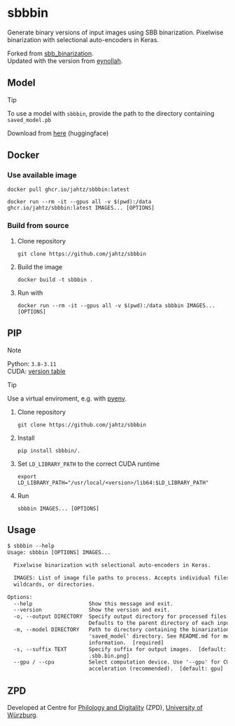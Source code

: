 # sbbbin

Generate binary versions of input images using SBB binarization. Pixelwise binarization with selectional auto-encoders in Keras.

Forked from [sbb_binarization](https://github.com/qurator-spk/sbb_binarization/tree/transformer_model_integration).<br>
Updated with the version from [eynollah](https://github.com/qurator-spk/eynollah/blob/main/src/eynollah/sbb_binarize.py).

## Model

>[!TIP]
> To use a model with `sbbbin`, provide the path to the directory containing `saved_model.pb`

Download from [here](https://huggingface.co/SBB/eynollah-binarization) (huggingface)

## Docker

### Use available image

```shell
docker pull ghcr.io/jahtz/sbbbin:latest
```

```shell
docker run --rm -it --gpus all -v $(pwd):/data ghcr.io/jahtz/sbbbin:latest IMAGES... [OPTIONS]
```

### Build from source

1. Clone repository

    ```shell
    git clone https://github.com/jahtz/sbbbin
    ```

2. Build the image

    ```shell
    docker build -t sbbbin .
    ```

3. Run with

    ```shell
    docker run --rm -it --gpus all -v $(pwd):/data sbbbin IMAGES... [OPTIONS]
    ```

## PIP

>[!NOTE]
> Python: `3.8-3.11`<br>
> CUDA: [version table](https://www.tensorflow.org/install/source#gpu)

>[!TIP]
> Use a virtual enviroment, e.g. with [pyenv](https://github.com/pyenv/pyenv?tab=readme-ov-file#linuxunix).

1. Clone repository

    ```shell
    git clone https://github.com/jahtz/sbbbin
    ```

2. Install

    ```shell
    pip install sbbbin/.
    ```

3. Set `LD_LIBRARY_PATH` to the correct CUDA runtime

    ```shell
    export LD_LIBRARY_PATH="/usr/local/<version>/lib64:$LD_LIBRARY_PATH"
    ```

4. Run

    ```shell
    sbbbin IMAGES... [OPTIONS]
    ```

## Usage

```txt
$ sbbbin --help
Usage: sbbbin [OPTIONS] IMAGES...

  Pixelwise binarization with selectional auto-encoders in Keras.

  IMAGES: List of image file paths to process. Accepts individual files, glob
  wildcards, or directories.

Options:
  --help                  Show this message and exit.
  --version               Show the version and exit.
  -o, --output DIRECTORY  Specify output directory for processed files.
                          Defaults to the parent directory of each input file.
  -m, --model DIRECTORY   Path to directory containing the binarization
                          'saved_model' directory. See README.md for more
                          information.  [required]
  -s, --suffix TEXT       Specify suffix for output images.  [default:
                          .sbb.bin.png]
  --gpu / --cpu           Select computation device. Use '--gpu' for CUDA
                          acceleration (recommended).  [default: gpu]
```

## ZPD

Developed at Centre for [Philology and Digitality](https://www.uni-wuerzburg.de/en/zpd/) (ZPD), [University of Würzburg](https://www.uni-wuerzburg.de/en/).
